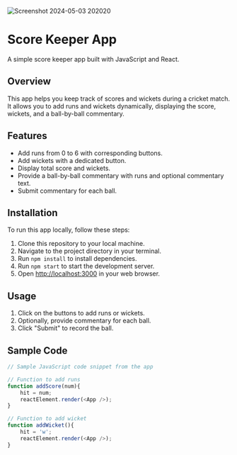 ![Screenshot 2024-05-03 202020](https://github.com/roh-ann23/Score-Keeper/assets/158121284/2b4f4eb1-fa98-40f9-bfe9-7a8a6e1bda05)

# Score Keeper App

A simple score keeper app built with JavaScript and React.

## Overview

This app helps you keep track of scores and wickets during a cricket match. It allows you to add runs and wickets dynamically, displaying the score, wickets, and a ball-by-ball commentary.

## Features

- Add runs from 0 to 6 with corresponding buttons.
- Add wickets with a dedicated button.
- Display total score and wickets.
- Provide a ball-by-ball commentary with runs and optional commentary text.
- Submit commentary for each ball.

## Installation

To run this app locally, follow these steps:

1. Clone this repository to your local machine.
2. Navigate to the project directory in your terminal.
3. Run `npm install` to install dependencies.
4. Run `npm start` to start the development server.
5. Open [http://localhost:3000](http://localhost:3000) in your web browser.

## Usage

1. Click on the buttons to add runs or wickets.
2. Optionally, provide commentary for each ball.
3. Click "Submit" to record the ball.

## Sample Code

```javascript
// Sample JavaScript code snippet from the app

// Function to add runs
function addScore(num){
    hit = num;
    reactElement.render(<App />);
}

// Function to add wicket
function addWicket(){
    hit = 'w';
    reactElement.render(<App />);
}
